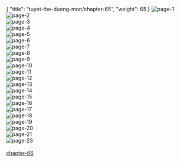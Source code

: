 { "title": "tuyet-the-duong-mon/chapter-65", "weight": 65 }
<img src="tuyet-the-duong-mon_0065_01-3a7b3ddcd87b6935dd398049baecc868.webp" alt="page-1" origin="http://storage.fshare.vn/Test-vechai/1457009199-Tuyet-the-Duong-Mon-Dau-La-Dai-Luc-2-Chuong-64-Tam-Tuc-Kim-Thiem-Tieu-Hong-Tran-ve-chai-03.jpg"><br/>
<img src="tuyet-the-duong-mon_0065_02-736e6c24c8724f543e74b9524c517e86.webp" alt="page-2" origin="http://storage.fshare.vn/Test-vechai/1457009199-Tuyet-the-Duong-Mon-Dau-La-Dai-Luc-2-Chuong-64-Tam-Tuc-Kim-Thiem-Tieu-Hong-Tran-ve-chai-04.jpg"><br/>
<img src="tuyet-the-duong-mon_0065_03-4e1cf9d13858fb21855e3db6227f5989.webp" alt="page-3" origin="http://storage.fshare.vn/Test-vechai/1457009199-Tuyet-the-Duong-Mon-Dau-La-Dai-Luc-2-Chuong-64-Tam-Tuc-Kim-Thiem-Tieu-Hong-Tran-ve-chai-05.jpg"><br/>
<img src="tuyet-the-duong-mon_0065_04-836e715db26037b6615ae35684db86f8.webp" alt="page-4" origin="http://storage.fshare.vn/Test-vechai/1457009199-Tuyet-the-Duong-Mon-Dau-La-Dai-Luc-2-Chuong-64-Tam-Tuc-Kim-Thiem-Tieu-Hong-Tran-ve-chai-06.jpg"><br/>
<img src="tuyet-the-duong-mon_0065_05-843ee68d30cafe83d1ca1eddf5484e99.webp" alt="page-5" origin="http://storage.fshare.vn/Test-vechai/1457009199-Tuyet-the-Duong-Mon-Dau-La-Dai-Luc-2-Chuong-64-Tam-Tuc-Kim-Thiem-Tieu-Hong-Tran-ve-chai-07.jpg"><br/>
<img src="tuyet-the-duong-mon_0065_06-32c0e922972b6d62173d231e38488511.webp" alt="page-6" origin="http://storage.fshare.vn/Test-vechai/1457009199-Tuyet-the-Duong-Mon-Dau-La-Dai-Luc-2-Chuong-64-Tam-Tuc-Kim-Thiem-Tieu-Hong-Tran-ve-chai-08.jpg"><br/>
<img src="tuyet-the-duong-mon_0065_07-b7d2f9162938f88aee4d4d17b8dfc6e5.webp" alt="page-7" origin="http://storage.fshare.vn/Test-vechai/1457009199-Tuyet-the-Duong-Mon-Dau-La-Dai-Luc-2-Chuong-64-Tam-Tuc-Kim-Thiem-Tieu-Hong-Tran-ve-chai-09.jpg"><br/>
<img src="tuyet-the-duong-mon_0065_08-21ef41b281efd8923875faf338ca3b50.webp" alt="page-8" origin="http://storage.fshare.vn/Test-vechai/1457009199-Tuyet-the-Duong-Mon-Dau-La-Dai-Luc-2-Chuong-64-Tam-Tuc-Kim-Thiem-Tieu-Hong-Tran-ve-chai-10.jpg"><br/>
<img src="tuyet-the-duong-mon_0065_09-0c60a3d91a60a5820afa007fbf43d1bb.webp" alt="page-9" origin="http://storage.fshare.vn/Test-vechai/1457009199-Tuyet-the-Duong-Mon-Dau-La-Dai-Luc-2-Chuong-64-Tam-Tuc-Kim-Thiem-Tieu-Hong-Tran-ve-chai-11.jpg"><br/>
<img src="tuyet-the-duong-mon_0065_10-99fdcb8e2cf5192cb6f2434d5aa1554f.webp" alt="page-10" origin="http://storage.fshare.vn/Test-vechai/1457009199-Tuyet-the-Duong-Mon-Dau-La-Dai-Luc-2-Chuong-64-Tam-Tuc-Kim-Thiem-Tieu-Hong-Tran-ve-chai-12.jpg"><br/>
<img src="tuyet-the-duong-mon_0065_11-fff8a5ac6652706d751875b690fdf5cc.webp" alt="page-11" origin="http://storage.fshare.vn/Test-vechai/1457009199-Tuyet-the-Duong-Mon-Dau-La-Dai-Luc-2-Chuong-64-Tam-Tuc-Kim-Thiem-Tieu-Hong-Tran-ve-chai-13.jpg"><br/>
<img src="tuyet-the-duong-mon_0065_12-c9ba4451eefb7b94d734605a44518380.webp" alt="page-12" origin="http://storage.fshare.vn/Test-vechai/1457009199-Tuyet-the-Duong-Mon-Dau-La-Dai-Luc-2-Chuong-64-Tam-Tuc-Kim-Thiem-Tieu-Hong-Tran-ve-chai-14.jpg"><br/>
<img src="tuyet-the-duong-mon_0065_13-30a9b4ace68fd39074f008496848ac68.webp" alt="page-13" origin="http://storage.fshare.vn/Test-vechai/1457009199-Tuyet-the-Duong-Mon-Dau-La-Dai-Luc-2-Chuong-64-Tam-Tuc-Kim-Thiem-Tieu-Hong-Tran-ve-chai-15.jpg"><br/>
<img src="tuyet-the-duong-mon_0065_14-84992111c37de86ab9f992e7935a4859.webp" alt="page-14" origin="http://storage.fshare.vn/Test-vechai/1457009199-Tuyet-the-Duong-Mon-Dau-La-Dai-Luc-2-Chuong-64-Tam-Tuc-Kim-Thiem-Tieu-Hong-Tran-ve-chai-16.jpg"><br/>
<img src="tuyet-the-duong-mon_0065_15-21f87ba0199e3c86cce00543ee77631b.webp" alt="page-15" origin="http://storage.fshare.vn/Test-vechai/1457009199-Tuyet-the-Duong-Mon-Dau-La-Dai-Luc-2-Chuong-64-Tam-Tuc-Kim-Thiem-Tieu-Hong-Tran-ve-chai-17.jpg"><br/>
<img src="tuyet-the-duong-mon_0065_16-1cc32d13ebdd5572e5a37109579c9197.webp" alt="page-16" origin="http://storage.fshare.vn/Test-vechai/1457009199-Tuyet-the-Duong-Mon-Dau-La-Dai-Luc-2-Chuong-64-Tam-Tuc-Kim-Thiem-Tieu-Hong-Tran-ve-chai-18.jpg"><br/>
<img src="tuyet-the-duong-mon_0065_17-5ace440293bd349698a1abd01196e922.webp" alt="page-17" origin="http://storage.fshare.vn/Test-vechai/1457009199-Tuyet-the-Duong-Mon-Dau-La-Dai-Luc-2-Chuong-64-Tam-Tuc-Kim-Thiem-Tieu-Hong-Tran-ve-chai-19.jpg"><br/>
<img src="tuyet-the-duong-mon_0065_18-4387c5e33a7186af181225e29394ce81.webp" alt="page-18" origin="http://storage.fshare.vn/Test-vechai/1457009199-Tuyet-the-Duong-Mon-Dau-La-Dai-Luc-2-Chuong-64-Tam-Tuc-Kim-Thiem-Tieu-Hong-Tran-ve-chai-20.jpg"><br/>
<img src="tuyet-the-duong-mon_0065_19-7681409f4f0bf9c95f2f50a88d00a663.webp" alt="page-19" origin="http://storage.fshare.vn/Test-vechai/1457009199-Tuyet-the-Duong-Mon-Dau-La-Dai-Luc-2-Chuong-64-Tam-Tuc-Kim-Thiem-Tieu-Hong-Tran-ve-chai-21.jpg"><br/>
<img src="tuyet-the-duong-mon_0065_20-bc747ebf5f7c9a39c634fe5d51b18669.webp" alt="page-20" origin="http://storage.fshare.vn/Test-vechai/1457009199-Tuyet-the-Duong-Mon-Dau-La-Dai-Luc-2-Chuong-64-Tam-Tuc-Kim-Thiem-Tieu-Hong-Tran-ve-chai-22.jpg"><br/>
<img src="tuyet-the-duong-mon_0065_21-71af1be5f9b2528a05dc33d78a145b88.webp" alt="page-21" origin="http://storage.fshare.vn/Test-vechai/1457009199-Tuyet-the-Duong-Mon-Dau-La-Dai-Luc-2-Chuong-64-Tam-Tuc-Kim-Thiem-Tieu-Hong-Tran-ve-chai-23.jpg"><br/>
<img src="tuyet-the-duong-mon_0065_23-e8a90356af0bddd862e7b7b6986c9860.webp" alt="page-23" origin="http://storage.fshare.vn/Test-vechai/1457009315-Tuyet-the-Duong-Mon-Dau-La-Dai-Luc-2-Chuong-64-Tam-Tuc-Kim-Thiem-Tieu-Hong-Tran-ve-chai-25.jpg"><br/>
<br/><a class="nextchap" href="/tuyet-the-duong-mon/chapter-66">chapter-66</a>

